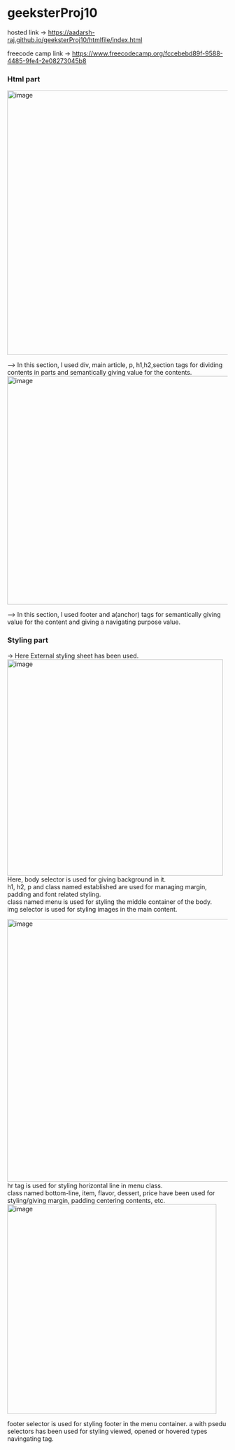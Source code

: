# geeksterProj10

hosted link -> https://aadarsh-raj.github.io/geeksterProj10/htmlfile/index.html

freecode camp link -> https://www.freecodecamp.org/fccebebd89f-9588-4485-9fe4-2e08273045b8

### Html part
<img width="603" alt="image" src="https://github.com/Aadarsh-Raj/geeksterProj10/assets/74525154/8634ff98-3fc0-4d55-b624-4d6330cdd93c">
<br>

--> In this section, I used div, main article, p, h1,h2,section tags for dividing contents in parts and semantically giving value for the contents.
<img width="521" alt="image" src="https://github.com/Aadarsh-Raj/geeksterProj10/assets/74525154/749b5431-902f-44df-8518-06fbaf186596">
<br>

--> In this section, I used footer and a(anchor) tags for semantically giving value for the content and giving a navigating purpose value.

### Styling part
-> Here External styling sheet has been used.
<img width="493" alt="image" src="https://github.com/Aadarsh-Raj/geeksterProj10/assets/74525154/d38898cd-15bf-4aff-a670-829a3764f7af">
<br>
Here, body selector is used for giving background in it. <br>
h1, h2, p and class named established are used for managing margin, padding and font related styling. <br>
class named menu is used for styling the middle container of the body. <br>
img selector is used for styling images in the main content. <br>


<img width="599" alt="image" src="https://github.com/Aadarsh-Raj/geeksterProj10/assets/74525154/33de0737-18a7-453c-9f80-cbc494981df4">
<br>
hr tag is used for styling horizontal line in menu class. <br>
class named bottom-line, item, flavor, dessert, price have been used for styling/giving margin, padding centering contents, etc. <br>


<img width="478" alt="image" src="https://github.com/Aadarsh-Raj/geeksterProj10/assets/74525154/a9ffe1a5-e735-483f-979c-3f13fe570a8d">
<br>

footer selector is used for styling footer in the menu container.
a with psedu selectors has been used for styling viewed, opened or hovered types navingating tag. 
